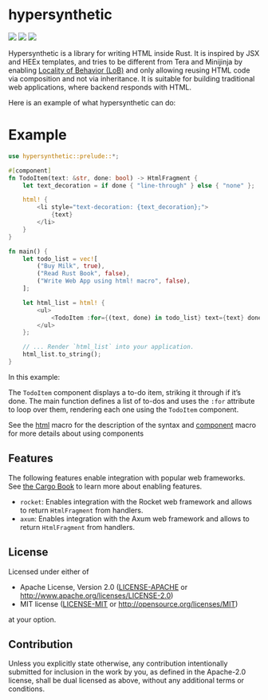 # hypersynthetic

[![](https://badgers.space/badge/crates.io/hypersynthetic)](https://crates.io/crates/hypersynthetic)
[![](https://badgers.space/github/checks/sanchopanca/hypersynthetic)](https://github.com/sanchopanca/hypersynthetic/actions)
[![](https://badgers.space/badge/%E2%80%8B/docs.rs/orange?icon=eva-book-open-outline)](https://docs.rs/hypersynthetic/latest/hypersynthetic/index.html)

Hypersynthetic is a library for writing HTML inside Rust.
It is inspired by JSX and HEEx templates, and tries to be different from Tera and Minijinja by enabling [Locality of Behavior (LoB)](https://htmx.org/essays/locality-of-behaviour/) and only allowing reusing HTML code via composition and not via inheritance.
It is suitable for building traditional web applications, where backend responds with HTML.

Here is an example of what hypersynthetic can do:

# Example

```rust
use hypersynthetic::prelude::*;

#[component]
fn TodoItem(text: &str, done: bool) -> HtmlFragment {
    let text_decoration = if done { "line-through" } else { "none" };

    html! {
        <li style="text-decoration: {text_decoration};">
            {text}
        </li>
    }
}

fn main() {
    let todo_list = vec![
        ("Buy Milk", true),
        ("Read Rust Book", false),
        ("Write Web App using html! macro", false),
    ];

    let html_list = html! {
        <ul>
            <TodoItem :for={(text, done) in todo_list} text={text} done={done} />
        </ul>
    };

    // ... Render `html_list` into your application.
    html_list.to_string();
}
```

In this example:

The `TodoItem` component displays a to-do item, striking it through if it’s done.
The main function defines a list of to-dos and uses the `:for` attribute to loop over them, rendering each one using the `TodoItem` component.

See the [html](https://docs.rs/hypersynthetic/latest/hypersynthetic/macro.html.html) macro for the description of the syntax
and [component](https://docs.rs/hypersynthetic/latest/hypersynthetic/attr.component.html) macro for more details about using components

## Features
The following features enable integration with popular web frameworks. See [the Cargo Book](https://doc.rust-lang.org/cargo/reference/features.html#dependency-features) to learn more about enabling features.

- `rocket`: Enables integration with the Rocket web framework and allows to return `HtmlFragment` from handlers.
- `axum`: Enables integration with the Axum web framework and allows to return `HtmlFragment` from handlers.


## License

Licensed under either of

 * Apache License, Version 2.0
   ([LICENSE-APACHE](LICENSE-APACHE) or http://www.apache.org/licenses/LICENSE-2.0)
 * MIT license
   ([LICENSE-MIT](LICENSE-MIT) or http://opensource.org/licenses/MIT)

at your option.

## Contribution

Unless you explicitly state otherwise, any contribution intentionally submitted
for inclusion in the work by you, as defined in the Apache-2.0 license, shall be
dual licensed as above, without any additional terms or conditions.
